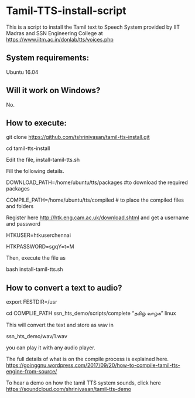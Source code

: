 # Tamil-TTS-install-script

This is a script to install the Tamil text to Speech System provided by IIT Madras and SSN Engineering College at
https://www.iitm.ac.in/donlab/tts/voices.php

## System requirements:
Ubuntu 16.04

## Will it work on Windows?

No. 


## How to execute:



git clone https://github.com/tshrinivasan/tamil-tts-install.git

cd tamil-tts-install

Edit the file, install-tamil-tts.sh

Fill the following details.

DOWNLOAD_PATH=/home/ubuntu/tts/packages  #to download the required packages

COMPILE_PATH=/home/ubuntu/tts/compiled   # to place the compiled files and folders


Register here http://htk.eng.cam.ac.uk/download.shtml and get a username and password

HTKUSER=htkuserchennai

HTKPASSWORD=sgqY=t=M


Then, execute the file as

bash install-tamil-tts.sh



## How to convert a text to audio?


export FESTDIR=/usr


cd COMPLIE_PATH
ssn_hts_demo/scripts/complete “தமிழ் வாழ்க” linux

This will convert the text and store as wav in

ssn_hts_demo/wav/1.wav

you can play it with any audio player.


The full details of what is on the compile process is explained here.
https://goinggnu.wordpress.com/2017/09/20/how-to-compile-tamil-tts-engine-from-source/

To hear a demo on how the tamil TTS system sounds, click here
https://soundcloud.com/shrinivasan/tamil-tts-demo

